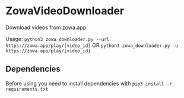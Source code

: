 # ZowaVideoDownloader
Download videos from zowa.app

Usage: `python3 zowa_downloader.py --url https://zowa.app/play/[video_id]` OR `python3 zowa_downloader.py -u https://zowa.app/play/[video_id]`

## Dependencies

Before using you need to install dependencies with `pip3 install -r requirements.txt`
